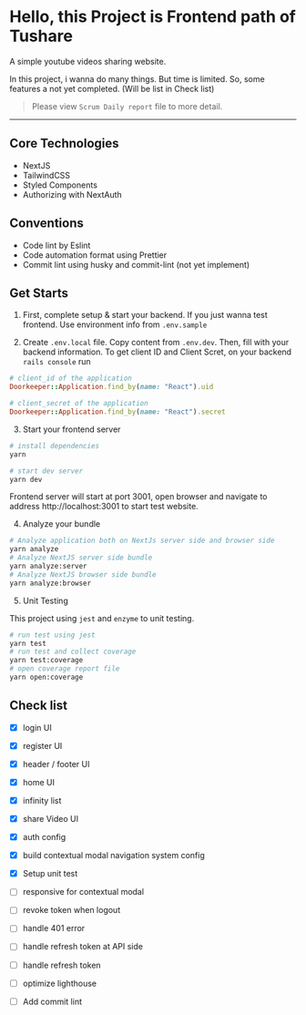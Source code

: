 # Hello, this Project is Frontend path of Tushare

A simple youtube videos sharing website.

In this project, i wanna do many things. But time is limited. So, some features a not yet completed. (Will be list in Check list)

> Please view `Scrum Daily report` file to more detail.


-----

## Core Technologies
- NextJS
- TailwindCSS
- Styled Components
- Authorizing with NextAuth

## Conventions
- Code lint by Eslint
- Code automation format using Prettier
- Commit lint using husky and commit-lint (not yet implement)

## Get Starts

1. First, complete setup & start your backend. If you just wanna test frontend. Use environment info from `.env.sample`

1. Create `.env.local` file. Copy content from `.env.dev`. Then, fill with your backend information. To get client ID and Client Scret, on your backend `rails console` run

```ruby
# client_id of the application
Doorkeeper::Application.find_by(name: "React").uid

# client_secret of the application
Doorkeeper::Application.find_by(name: "React").secret
```

3. Start your frontend server
```bash
# install dependencies
yarn

# start dev server
yarn dev
```
Frontend server will start at port 3001, open browser and navigate to address http://localhost:3001 to start test website.

4. Analyze your bundle
```bash
# Analyze application both on NextJs server side and browser side
yarn analyze
# Analyze NextJS server side bundle
yarn analyze:server
# Analyze NextJS browser side bundle
yarn analyze:browser
```

5. Unit Testing

This project using `jest` and `enzyme` to unit testing.
```bash
# run test using jest
yarn test
# run test and collect coverage
yarn test:coverage
# open coverage report file
yarn open:coverage
```
## Check list

- [x] login UI
- [x] register UI
- [x] header / footer UI
- [x] home UI
- [x] infinity list
- [x] share Video UI
- [x] auth config
- [x] build contextual modal navigation system config
- [x] Setup unit test
- [ ] responsive for contextual modal
- [ ] revoke token when logout
- [ ] handle 401 error
- [ ] handle refresh token at API side
- [ ] handle refresh token
- [ ] optimize lighthouse
- [ ] Add commit lint


